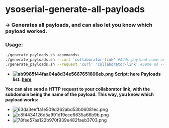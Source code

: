 # ysoserial-generate-all-payloads
### \-> Generates all payloads, and can also let you know which payload worked.
### Usage:
```Bash
./generate_payloads.sh <commands>
./generate_payloads.sh --curl 'collaborator-link' #Adds payload name as a subdomain, so you can check which payload worked.
./generate_payloads.sh --request 'curl' 'collaborator-link' #Same as --curl, but you can choose the command to use. E.g. use ping instead of curl.
```
- **![ab9985f44faa04a8d34e5667651606eb.png](file:///C:/Users/useru/.config/joplin-desktop/resources/c3a7b9ad71bf4dadaaf7e75e23396859.png)**
**Script: here**
**Payloads list: [here](https://github.com/WafflesExploits/Rep/blob/main/OtherScripts/BashScripts/payloads.txt)**

**You can also send a HTTP request to your collaborator link, with the subdomain being the name of the payload. This way, you know which payload works:**

- ![63da3eeffa1e509d262abd53b06081ec.png](file:///C:/Users/useru/.config/joplin-desktop/resources/f5b273c5955d46d8b3c8cb04c472b5d7.png)
- ![c8f4434126d5a991d19ece6635a66b9b.png](file:///C:/Users/useru/.config/joplin-desktop/resources/d5c2a89d2ebf433b994a7bd4c4e6d6d9.png)
- ![78fee57aa122b970f939e482faeb3703.png](file:///C:/Users/useru/.config/joplin-desktop/resources/8a68ea2ed57944ae87f76ccc51c98241.png)

